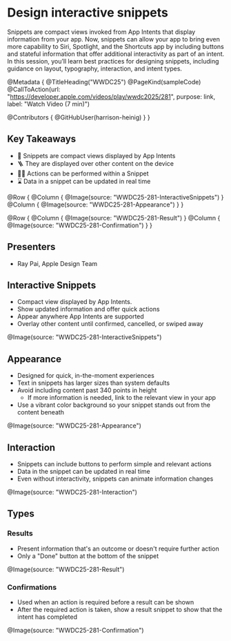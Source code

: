 # Design interactive snippets

Snippets are compact views invoked from App Intents that display information from your app. Now, snippets can allow your app to bring even more capability to Siri, Spotlight, and the Shortcuts app by including buttons and stateful information that offer additional interactivity as part of an intent. In this session, you’ll learn best practices for designing snippets, including guidance on layout, typography, interaction, and intent types.

@Metadata {
   @TitleHeading("WWDC25")
   @PageKind(sampleCode)
   @CallToAction(url: "https://developer.apple.com/videos/play/wwdc2025/281", purpose: link, label: "Watch Video (7 min)")

   @Contributors {
      @GitHubUser(harrison-heinig)
   }
}

## Key Takeaways

- 🌅 Snippets are compact views displayed by App Intents
- 🪜 They are displayed over other content on the device
- 🏃‍➡️ Actions can be performed within a Snippet
- ⌛ Data in a snippet can be updated in real time

@Row {
    @Column {
        @Image(source: "WWDC25-281-InteractiveSnippets")
    }
    @Column {
        @Image(source: "WWDC25-281-Appearance")
    }
}

@Row {
    @Column {
        @Image(source: "WWDC25-281-Result")
    }
    @Column {
        @Image(source: "WWDC25-281-Confirmation")
    }
}

## Presenters

- Ray Pai, Apple Design Team

## Interactive Snippets
- Compact view displayed by App Intents.
- Show updated information and offer quick actions
- Appear anywhere App Intents are supported
- Overlay other content until confirmed, cancelled, or swiped away

@Image(source: "WWDC25-281-InteractiveSnippets")

## Appearance
- Designed for quick, in-the-moment experiences
- Text in snippets has larger sizes than system defaults
- Avoid including content past 340 points in height
    - If more information is needed, link to the relevant view in your app
- Use a vibrant color background so your snippet stands out from the content beneath

@Image(source: "WWDC25-281-Appearance")

## Interaction
- Snippets can include buttons to perform simple and relevant actions
- Data in the snippet can be updated in real time
- Even without interactivity, snippets can animate information changes

@Image(source: "WWDC25-281-Interaction")

## Types

### Results
- Present information that's an outcome or doesn't require further action
- Only a "Done" button at the bottom of the snippet

@Image(source: "WWDC25-281-Result")

### Confirmations
- Used when an action is required before a result can be shown
- After the required action is taken, show a result snippet to show that the intent has completed

@Image(source: "WWDC25-281-Confirmation")
